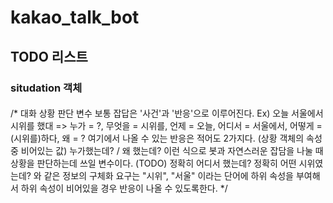 # kakao_talk_bot
## TODO 리스트 
### situdation 객체
#### 
/* 대화 상황 판단 변수
   보통 잡답은 '사건'과 '반응'으로 이루어진다.
   Ex) 오늘 서울에서 시위를 했대 => 누가 = ?, 무엇을 = 시위를, 언제 = 오늘, 어디서 = 서울에서, 어떻게 = (시위를)하다, 왜 = ?
       여기에서 나올 수 있는 반응은 적어도 2가지다. (상황 객체의 속성중 비어있는 값)
       누가했는데? / 왜 했는데?
   이런 식으로 봇과 자연스러운 잡담을 나눌 때 상황을 판단하는데 쓰일 변수이다. (TODO)
   정확히 어디서 했는데? 정확히 어떤 시위였는데? 와 같은 정보의 구체화 요구는 "시위", "서울" 이라는 단어에 하위 속성을 부여해서
   하위 속성이 비어있을 경우 반응이 나올 수 있도록한다.
*/
